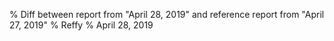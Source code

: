 % Diff between report from "April 28, 2019" and reference report from "April 27, 2019"
% Reffy
% April 28, 2019


